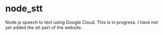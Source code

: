 # node_stt
Node.js speech to text using Google Cloud. This is in progress. I have not yet added the stt part of the website.
